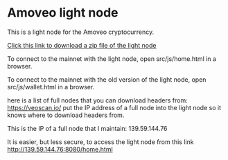 Amoveo light node
========

This is a light node for the Amoveo cryptocurrency.

[Click this link to download a zip file of the light node](https://github.com/zack-bitcoin/light-node-amoveo/archive/master.zip)

To connect to the mainnet with the light node, open src/js/home.html in a browser.

To connect to the mainnet with the old version of the light node, open src/js/wallet.html in a browser.

here is a list of full nodes that you can download headers from: https://veoscan.io/
put the IP address of a full node into the light node so it knows where to download headers from.

This is the IP of a full node that I maintain:  139.59.144.76

It is easier, but less secure, to access the light node from this link http://139.59.144.76:8080/home.html
